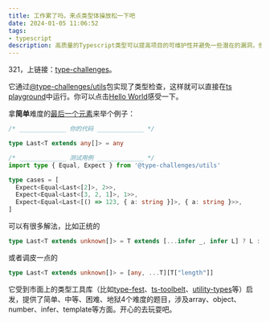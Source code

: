 ```yaml
---
title: 工作累了吗，来点类型体操放松一下吧
date: 2024-01-05 11:06:52
tags:
- typescript
description: 高质量的Typescript类型可以提高项目的可维护性并避免一些潜在的漏洞，但提升这方面的能力很不容易，type challenges就是一个极佳的练习场。
---
```

321，上链接：[type-challenges](https://github.com/type-challenges/type-challenges)。

它通过[@type-challenges/utils](https://www.npmjs.com/package/@type-challenges/utils?activeTab=code)包实现了类型检查，这样就可以直接在[ts playground](https://www.typescriptlang.org/play)中运行。你可以点击[Hello World](https://tsch.js.org/13/play/zh-CN)感受一下。

拿**简单**难度的[最后一个元素](https://tsch.js.org/15/play/zh-CN)来举个例子：
```typescript
/* _____________ 你的代码 _____________ */

type Last<T extends any[]> = any

/* _____________ 测试用例 _____________ */
import type { Equal, Expect } from '@type-challenges/utils'

type cases = [
  Expect<Equal<Last<[2]>, 2>>,
  Expect<Equal<Last<[3, 2, 1]>, 1>>,
  Expect<Equal<Last<[() => 123, { a: string }]>, { a: string }>>,
]
```

可以有很多解法，比如正统的
```typescript
type Last<T extends unknown[]> = T extends [...infer _, infer L] ? L : never
```
或者调皮一点的
```typescript
type Last<T extends unknown[]> = [any, ...T][T["length"]]
```

它受到市面上的类型工具库（比如[type-fest](https://github.com/sindresorhus/type-fest)、[ts-toolbelt](https://github.com/millsp/ts-toolbelt)、[utility-types](https://github.com/piotrwitek/utility-types)等）启发，提供了简单、中等、困难、地狱4个难度的题目，涉及array、object、number、infer、template等方面。开心的去玩耍吧。
